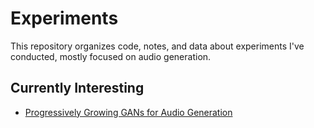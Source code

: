 # Experiments

This repository organizes code, notes, and data about experiments I've
conducted, mostly focused on audio generation.

## Currently Interesting
- [Progressively Growing GANs for Audio Generation](growing-gan-audio)